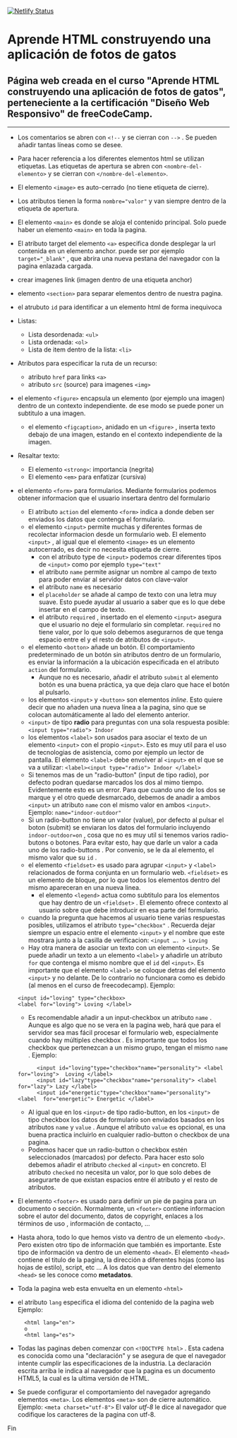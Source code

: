 [![Netlify Status](https://api.netlify.com/api/v1/badges/a3de49a8-cea9-4d35-88e1-fb00e9cf8a71/deploy-status)](https://app.netlify.com/sites/cat-photo-app-bde/deploys)

# Aprende HTML construyendo una aplicación de fotos de gatos

## Página web creada en el curso "Aprende HTML construyendo una aplicación de fotos de gatos", perteneciente a la certificación "Diseño Web Responsivo" de freeCodeCamp.

---

- Los comentarios se abren con `<!--` y se cierran con `-->` . Se pueden añadir tantas líneas como se desee.
- Para hacer referencia a los diferentes elementos html se utilizan etiquetas. Las etiquetas de apertura se abren con `<nombre-del-elemento>` y se cierran con `</nombre-del-elemento>`.
- El elemento `<image>` es auto-cerrado (no tiene etiqueta de cierre).
- Los atributos tienen la forma `nombre="valor"` y van siempre dentro de la etiqueta de apertura.
- El elemento `<main>` es donde se aloja el contenido principal. Solo puede haber un elemento `<main>` en toda la pagina.
- El atributo target del elemento `<a>` especifica donde desplegar la url contenida en un elemento anchor. puede ser por ejemplo `target="_blank"` , que abrira una nueva pestana del navegador con la pagina enlazada cargada.
- crear imagenes link (imagen dentro de una etiqueta anchor)
- elemento `<section>` para separar elementos dentro de nuestra pagina.
- el atrubuto `id` para identificar a un elemento html de forma inequivoca
- Listas:
	- Lista desordenada: `<ul>`
	- Lista ordenada: `<ol>`
	- Lista de item dentro de la lista: `<li>`
- Atributos para especificar la ruta de un recurso:
	- atributo `href` para links `<a>`
	- atributo `src` (source) para imagenes `<img>`
- el elemento `<figure>` encapsula un elemento (por ejemplo una imagen) dentro de un contexto independiente. de ese modo se puede poner un subtitulo a una imagen.
	- el elemento `<figcaption>`, anidado en un `<figure>` , inserta texto debajo de una imagen, estando en el contexto independiente de la imagen.
- Resaltar texto:
	- El elemento `<strong>`: importancia (negrita)
	- El elemento `<em>` para enfatizar (cursiva)
- el elemento `<form>` para formularios. Mediante formularios podemos obtener informacion que el usuario insertara dentro del formulario
	- El atributo `action` del elemento `<form>` indica a donde deben ser enviados los datos que contenga el formulario.
	- el elemento `<input>` permite muchas y diferentes formas de recolectar informacion desde un formulario web. El elemento `<input>` , al igual que el elemento `<image>`  es un elemento autocerrado, es decir no necesita etiqueta de cierre.
		- con el atributo type de `<input>` podemos crear diferentes tipos de `<input>` como por ejemplo `type="text"`
		- el atributo `name` permite asignar un nombre al campo de texto para poder enviar al servidor datos con clave-valor
		- el atributo `name` es necesario
		- el `placeholder` se añade al campo de texto con una letra muy suave. Esto puede ayudar al usuario a saber que es lo que debe insertar en el campo de texto.
		- el atributo `required` , insertado en el elemento `<input>` asegura que el usuario no deje el formulario sin completar. `required` no tiene valor, por lo que solo debemos asegurarnos de que tenga espacio entre el y el resto de atributos de `<input>`.
	- el elemento `<botton>` añade un botón. El comportamiento predeterminado de un botón sin atributos dentro de un formulario, es enviar la información a la ubicación especificada en el atributo `action` del formulario.
		- Aunque no es necesario, añadir el atributo `submit`  al elemento botón es una buena práctica, ya que deja claro que hace el botón al pulsarlo.
	- los elementos `<input>` y `<button>` son elementos _inline_. Esto quiere decir que no añaden una nueva línea a la pagina, sino que se colocan automáticamente al lado del elemento anterior.
	- `<input>` de tipo **radio** para preguntas con una sola respuesta posible: `<input type="radio"> Indoor`
	- los elementos `<label>` son usados para asociar el texto de un elemento `<input>` con el propio `<input>`. Esto es muy util para el uso de tecnologias de asistencia, como por ejemplo un lector de pantalla. El elemento `<label>` debe envolver al `<input>` en el que se va a utilizar: `<label><input type="radio"> Indoor </label>`
	- Si tenemos mas de un "radio-button" (input de tipo radio), por defecto podran quedarse marcados los dos al mimo tiempo. Evidentemente esto es un error. Para que cuando uno de los dos se marque y el otro quede desmarcado, debemos de anadir a ambos `<input>` un atributo `name`  con el mismo valor en ambos `<input>`. Ejemplo: `name="indoor-outdoor"`
	- Si un radio-button no tiene un valor (value), por defecto al pulsar el boton (submit) se enviaran los datos del formulario incluyendo `indoor-outdoor=on` , cosa que no es muy util si tenemos varios radio-butons o botones. Para evitar esto, hay que darle un valor a cada uno de los radio-buttons . Por convenio, se le da al elemento, el mismo valor que su `id` .
	- el elemento `<fieldset>` es usado para agrupar `<input>` y `<label>` relacionados de forma conjunta en un formulario web. `<fieldset>` es un elemento de bloque, por lo que todos los elementos dentro del mismo apareceran en una nueva linea.
	  - el elemento `<legend>` actua como subtitulo para los elementos que hay dentro de un `<fieldset>` . El elemento ofrece contexto al usuario sobre que debe introducir en esa parte del formulario.
	- cuando la pregunta que hacemos al usuario tiene varias respuestas posibles, utilizamos el atributo `type="checkbox"` . Recuerda dejar siempre un espacio entre el elemento `<input>` y el nombre que este mostrara junto a la casilla de verificacion: `<input …. > Loving` 
	- Hay otra manera de asociar un texto con un elemento `<input>`. Se puede añadir un texto a un elemento `<label>` y añadirle un atributo `for` que contenga el mismo nombre que el `id` del `<input>`. Es importante que el elemento `<label>` se coloque detras del elemento `<input>` y no delante. De lo contrario no funcionara como es debido (al menos en el curso de freecodecamp).
		Ejemplo:
    ```
    <input id="loving" type="checkbox>
    <label for="loving"> Loving </label>
    ```
    
	- Es recomendable añadir a un input-checkbox  un atributo `name` . Aunque es algo que no se vera en la pagina web, hará que para el servidor sea mas fácil procesar el formulario web, especialmente cuando hay múltiples checkbox . Es importante que todos los checkbox  que pertenezcan a un mismo grupo, tengan el mismo `name` .
		Ejemplo:
  ```
		<input id="loving"type="checkbox"name="personality"> <label  for="loving">  Loving </label>
		<input id="lazy"type="checkbox"name="personality"> <label for="lazy"> Lazy </label>
		<input id="energetic"type="checkbox"name="personality"> <label  for="energetic"> Energetic </label>
  ```
  
  - Al igual que en los `<input>` de tipo radio-button, en los `<input>` de tipo checkbox los datos de formulario son enviados basados en los atributos `name` y `value` . Aunque el atributo `value`  es opcional, es una buena practica incluirlo en cualquier radio-button o checkbox  de una pagina.
  - Podemos hacer que un radio-button o checkbox  estén seleccionados (marcados) por defecto. Para hacer esto solo debemos añadir el atributo `checked`  al `<input>` en concreto. El atributo `checked`  no necesita un valor, por lo que solo debes de asegurarte de que existan espacios entre él atributo y el resto de atributos.
- El elemento `<footer>` es usado para definir un pie de pagina para un documento o sección. Normalmente, un `<footer>` contiene informacion sobre el autor del documento, datos de copyright, enlaces a los términos de uso , información de contacto, …
- Hasta ahora, todo lo que hemos visto va dentro de un elemento `<body>`. Pero existen otro tipo de información que también es importante. Este tipo de información va dentro de un elemento `<head>`. El elemento `<head>` contiene el titulo de la pagina, la dirección a diferentes hojas (como las hojas de estilo), script, etc … A los datos que van dentro del elemento `<head>` se les conoce como **metadatos**.
- Toda la pagina web esta envuelta en un elemento `<html>`
- el atributo `lang` especifica el idioma del contenido de la pagina web
	Ejemplo:
  ```
	<html lang="en">
	o
	<html lang="es">
  ```
  
- Todas las paginas deben comenzar con `<!DOCTYPE html>` . Esta cadena es conocida como una "declaración" y se asegura de que el navegador intente cumplir las especificaciones de la industria. La declaración escrita arriba le indica al navegador que la pagina es un documento HTML5, la cual es la ultima versión de HTML.
- Se puede configurar el comportamiento del navegador agregando elementos `<meta>`. Los elementos `<meta>` son de cierre automático.
	Ejemplo:
	`<meta charset="utf-8">`
	El valor _utf-8_ le dice al navegador que codifique los caracteres de la pagina con utf-8.

Fin
